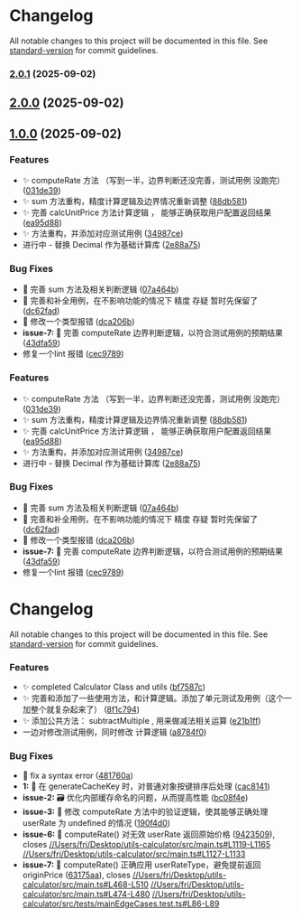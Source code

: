 # Changelog

All notable changes to this project will be documented in this file. See [standard-version](https://github.com/conventional-changelog/standard-version) for commit guidelines.

### [2.0.1](https://github.com/Fridolph/utils-calculator/compare/v1.0.0...v2.0.1) (2025-09-02)

## [2.0.0](https://github.com/Fridolph/utils-calculator/compare/v1.0.0...v2.0.0) (2025-09-02)

## [1.0.0](https://github.com/Fridolph/utils-calculator/compare/v2.1.0...v1.0.0) (2025-09-02)


### Features

* :sparkles: computeRate 方法 （写到一半，边界判断还没完善，测试用例 没跑完） ([031de39](https://github.com/Fridolph/utils-calculator/commit/031de39da16a0741050a5544177237cf3c2e89c2))
* :sparkles: sum 方法重构，精度计算逻辑及边界情况重新调整 ([88db581](https://github.com/Fridolph/utils-calculator/commit/88db581cca5da6d41ec0a0d0e3655ade6ffc7be5))
* :sparkles: 完善  calcUnitPrice 方法计算逻辑 ， 能够正确获取用户配置返回结果 ([ea95d88](https://github.com/Fridolph/utils-calculator/commit/ea95d886d1a1546ce740afbbc4a24dce04f13876))
* :sparkles: 方法重构，并添加对应测试用例 ([34987ce](https://github.com/Fridolph/utils-calculator/commit/34987ce0291af26395c598701eebca7c0aa04fee))
* 进行中 - 替换 Decimal 作为基础计算库 ([2e88a75](https://github.com/Fridolph/utils-calculator/commit/2e88a75649688a24d9b5b6ada4ae599651012fb6))

### Bug Fixes

* :bug: 完善 sum 方法及相关判断逻辑 ([07a464b](https://github.com/Fridolph/utils-calculator/commit/07a464b7dbc01767a811c240d8d845a1da2535b7))
* :bug: 完善和补全用例，在不影响功能的情况下 精度 存疑 暂时先保留了 ([dc62fad](https://github.com/Fridolph/utils-calculator/commit/dc62fad5b24bd51e8b10a342fe4db3aaaa72e436))
* :rotating_light: 修改一个类型报错 ([dca206b](https://github.com/Fridolph/utils-calculator/commit/dca206be1db0463d64e20d280115721479642697))
* **issue-7:** :bug: 完善 computeRate 边界判断逻辑，以符合测试用例的预期结果 ([43dfa59](https://github.com/Fridolph/utils-calculator/commit/43dfa59a87fa07579c60eecc4e55a9491262defb))
* 修复一个lint 报错 ([cec9789](https://github.com/Fridolph/utils-calculator/commit/cec978927c43df897fd4e95c65a9588e8b36aa98))


### Features

* :sparkles: computeRate 方法 （写到一半，边界判断还没完善，测试用例 没跑完） ([031de39](https://github.com/Fridolph/utils-calculator/commit/031de39da16a0741050a5544177237cf3c2e89c2))
* :sparkles: sum 方法重构，精度计算逻辑及边界情况重新调整 ([88db581](https://github.com/Fridolph/utils-calculator/commit/88db581cca5da6d41ec0a0d0e3655ade6ffc7be5))
* :sparkles: 完善  calcUnitPrice 方法计算逻辑 ， 能够正确获取用户配置返回结果 ([ea95d88](https://github.com/Fridolph/utils-calculator/commit/ea95d886d1a1546ce740afbbc4a24dce04f13876))
* :sparkles: 方法重构，并添加对应测试用例 ([34987ce](https://github.com/Fridolph/utils-calculator/commit/34987ce0291af26395c598701eebca7c0aa04fee))
* 进行中 - 替换 Decimal 作为基础计算库 ([2e88a75](https://github.com/Fridolph/utils-calculator/commit/2e88a75649688a24d9b5b6ada4ae599651012fb6))


### Bug Fixes

* :bug: 完善 sum 方法及相关判断逻辑 ([07a464b](https://github.com/Fridolph/utils-calculator/commit/07a464b7dbc01767a811c240d8d845a1da2535b7))
* :bug: 完善和补全用例，在不影响功能的情况下 精度 存疑 暂时先保留了 ([dc62fad](https://github.com/Fridolph/utils-calculator/commit/dc62fad5b24bd51e8b10a342fe4db3aaaa72e436))
* :rotating_light: 修改一个类型报错 ([dca206b](https://github.com/Fridolph/utils-calculator/commit/dca206be1db0463d64e20d280115721479642697))
* **issue-7:** :bug: 完善 computeRate 边界判断逻辑，以符合测试用例的预期结果 ([43dfa59](https://github.com/Fridolph/utils-calculator/commit/43dfa59a87fa07579c60eecc4e55a9491262defb))
* 修复一个lint 报错 ([cec9789](https://github.com/Fridolph/utils-calculator/commit/cec978927c43df897fd4e95c65a9588e8b36aa98))

# Changelog

All notable changes to this project will be documented in this file. See [standard-version](https://github.com/conventional-changelog/standard-version) for commit guidelines.

### Features

* :sparkles: completed Calculator Class and utils ([bf7587c](https://github.com/Fridolph/utils-calculator/commit/bf7587c42f67c682d0ebc08480e70e9879912c96))
* :sparkles: 完善和添加了一些使用方法，和计算逻辑。添加了单元测试及用例（这个一加整个就复杂起来了） ([8f1c794](https://github.com/Fridolph/utils-calculator/commit/8f1c7949ffb4053096d6978b0f42b81b17bf4104))
* :sparkles: 添加公共方法： subtractMultiple , 用来做减法相关运算 ([e21b1ff](https://github.com/Fridolph/utils-calculator/commit/e21b1fffe8d5d789498134e8e0f48bb865a2d959))
* 一边对修改测试用例，同时修改 计算逻辑 ([a8784f0](https://github.com/Fridolph/utils-calculator/commit/a8784f0a3017ba573cb5a8673bbe95adca036fd4))


### Bug Fixes

* :bug: fix a  syntax error ([481760a](https://github.com/Fridolph/utils-calculator/commit/481760abb0721f3ddce38a0b06473d407ab9eb5e))
* **1:** :bug: 在 generateCacheKey 时，对普通对象按键排序后处理 ([cac8141](https://github.com/Fridolph/utils-calculator/commit/cac814166a65186a7816ef6a7aea49e298c000b3))
* **issue-2:** :card_file_box: 优化内部缓存命名的问题，从而提高性能 ([bc08f4e](https://github.com/Fridolph/utils-calculator/commit/bc08f4e195077233e211f8e797227c5d13150a7e))
* **issue-3:** :bug: 修改 computeRate 方法中的验证逻辑，使其能够正确处理 userRate 为 undefined 的情况 ([190f4d0](https://github.com/Fridolph/utils-calculator/commit/190f4d044dbcd6cf18e27477e84444b818e7c78d))
* **issue-6:** :bug: computeRate() 对无效 userRate 返回原始价格 ([9423509](https://github.com/Fridolph/utils-calculator/commit/94235096243d9efc1912b4cb7777ee54539c7410)), closes [//Users/fri/Desktop/utils-calculator/src/main.ts#L1119-L1165](https://github.com/Fridolph///Users/fri/Desktop/utils-calculator/src/main.ts/issues/L1119-L1165) [//Users/fri/Desktop/utils-calculator/src/main.ts#L1127-L1133](https://github.com/Fridolph///Users/fri/Desktop/utils-calculator/src/main.ts/issues/L1127-L1133)
* **issue-7:** :bug: computeRate() 正确应用 userRateType，避免提前返回 originPrice ([63175aa](https://github.com/Fridolph/utils-calculator/commit/63175aae49f468769a0f10e141a53b0eb7dee8ef)), closes [//Users/fri/Desktop/utils-calculator/src/main.ts#L468-L510](https://github.com/Fridolph///Users/fri/Desktop/utils-calculator/src/main.ts/issues/L468-L510) [//Users/fri/Desktop/utils-calculator/src/main.ts#L474-L480](https://github.com/Fridolph///Users/fri/Desktop/utils-calculator/src/main.ts/issues/L474-L480) [//Users/fri/Desktop/utils-calculator/src/tests/mainEdgeCases.test.ts#L86-L89](https://github.com/Fridolph///Users/fri/Desktop/utils-calculator/src/tests/mainEdgeCases.test.ts/issues/L86-L89)
